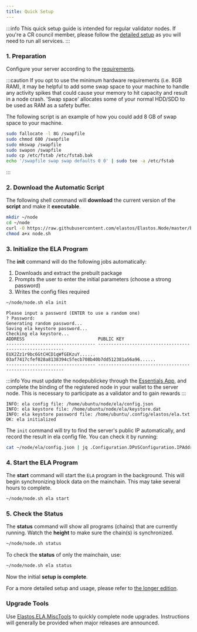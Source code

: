 ```yaml
---
title: Quick Setup
---
```


:::info
This quick setup guide is intended for regular validator nodes. If you're a CR council member, please follow the [detailed setup](/nodes/advanced) as you will need to run all services.
:::

### 1. Preparation

Configure your server according to the [requirements](/nodes/requirements/#minimum-hardware-configuration).

:::caution
If you opt to use the minimum hardware requirements (i.e. 8GB RAM), it may be helpful to add some swap space to your machine to handle any activity spikes that could cause your memory to hit capacity and result in a node crash. 'Swap space' allocates some of your normal HDD/SDD to be used as RAM as a safety buffer.

The following script is an example of how you could add 8 GB of swap space to your machine.

```bash
sudo fallocate -l 8G /swapfile
sudo chmod 600 /swapfile
sudo mkswap /swapfile
sudo swapon /swapfile
sudo cp /etc/fstab /etc/fstab.bak
echo '/swapfile swap swap defaults 0 0' | sudo tee -a /etc/fstab
```

:::

### 2. Download the Automatic Script

The following shell command will **download** the current version of the **script** and make it **executable**.

```bash
mkdir ~/node
cd ~/node
curl -O https://raw.githubusercontent.com/elastos/Elastos.Node/master/build/skeleton/node.sh
chmod a+x node.sh
```

### 3. Initialize the ELA Program

The **init** command will do the following jobs automatically:

1. Downloads and extract the prebuilt package
2. Prompts the user to enter the initial parameters (choose a strong password)
3. Writes the config files required

```bash
~/node/node.sh ela init
```

```
Please input a password (ENTER to use a random one)
? Password:
Generating random password...
Saving ela keystore password...
Checking ela keystore...
ADDRESS                            PUBLIC KEY
---------------------------------- ---------------------------------------------------------
EUX2Zz1r9bc6GtCHCD1qWfGEKzuY...... 03af7417cfef028a8138394c5fecb708b40b7dd512381a56a96......
---------------------------------- ---------------------------------------------------------
```

:::info
You must update the nodepublickey through the [Essentials App](/start/essentials/#essential-links), and complete the binding of the registered node in your wallet to the server node. This is necessary to participate as a validator and to gain rewards
:::

```
INFO: ela config file: /home/ubuntu/node/ela/config.json
INFO: ela keystore file: /home/ubuntu/node/ela/keystore.dat
INFO: ela keystore password file: /home/ubuntu/.config/elastos/ela.txt
OK: ela initialized
```

The `init` command will try to find the server's public IP automatically, and record the result in ela config file. You can check it by running:

```bash
cat ~/node/ela/config.json | jq .Configuration.DPoSConfiguration.IPAddress
```

### 4. Start the ELA Program

The **start** command will start the `ELA` program in the background. This will begin synchronizing block data on the mainchain. This may take several hours to complete.

```bash
~/node/node.sh ela start
```

### 5. Check the Status

The **status** command will show all programs (chains) that are currently running. Watch the **height** to make sure the chain(s) is synchronized.

```bash
~/node/node.sh status
```

To check the **status** of only the mainchain, use:

```bash
~/node/node.sh ela status
```

Now the initial **setup is complete**.

For a more detailed setup and usage, please refer to [the longer edition](/nodes/advanced).

### Upgrade Tools

Use [Elastos.ELA.MiscTools](https://github.com/elastos/Elastos.ELA.MiscTools) to quickly complete node upgrades. Instructions will generally be provided when major releases are announced.
